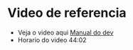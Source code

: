# Video de referencia

- Veja o video aqui <a href="https://www.youtube.com/watch?v=tcbMmm77WOU&ab_channel=ManualdoDev">Manual do dev</a>
- Horario do video 44:02